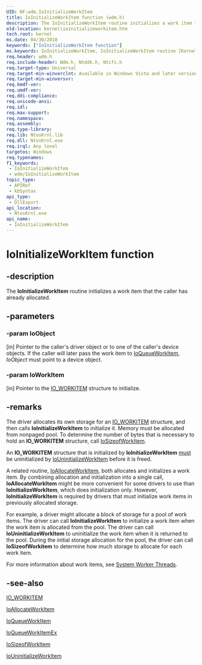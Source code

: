 ```yaml
---
UID: NF:wdm.IoInitializeWorkItem
title: IoInitializeWorkItem function (wdm.h)
description: The IoInitializeWorkItem routine initializes a work item that the caller has already allocated.
old-location: kernel\ioinitializeworkitem.htm
tech.root: kernel
ms.date: 04/30/2018
keywords: ["IoInitializeWorkItem function"]
ms.keywords: IoInitializeWorkItem, IoInitializeWorkItem routine [Kernel-Mode Driver Architecture], k104_06024bfe-5558-4039-a9b1-327895ba9b74.xml, kernel.ioinitializeworkitem, wdm/IoInitializeWorkItem
req.header: wdm.h
req.include-header: Wdm.h, Ntddk.h, Ntifs.h
req.target-type: Universal
req.target-min-winverclnt: Available in Windows Vista and later versions of Windows.
req.target-min-winversvr: 
req.kmdf-ver: 
req.umdf-ver: 
req.ddi-compliance: 
req.unicode-ansi: 
req.idl: 
req.max-support: 
req.namespace: 
req.assembly: 
req.type-library: 
req.lib: NtosKrnl.lib
req.dll: NtosKrnl.exe
req.irql: Any level
targetos: Windows
req.typenames: 
f1_keywords:
 - IoInitializeWorkItem
 - wdm/IoInitializeWorkItem
topic_type:
 - APIRef
 - kbSyntax
api_type:
 - DllExport
api_location:
 - NtosKrnl.exe
api_name:
 - IoInitializeWorkItem
---
```


# IoInitializeWorkItem function


## -description

The <b>IoInitializeWorkItem</b> routine initializes a work item that the caller has already allocated.

## -parameters

### -param IoObject 

[in]
Pointer to the caller's driver object or to one of the caller's device objects. If the caller will later pass the work item to <a href="/windows-hardware/drivers/ddi/wdm/nf-wdm-ioqueueworkitem">IoQueueWorkItem</a>, <i>IoObject</i> must point to a device object.

### -param IoWorkItem 

[in]
Pointer to the <a href="/windows-hardware/drivers/kernel/eprocess">IO_WORKITEM</a> structure to initialize.

## -remarks

The driver allocates its own storage for an <a href="/windows-hardware/drivers/kernel/eprocess">IO_WORKITEM</a> structure, and then calls <b>IoInitializeWorkItem</b> to initialize it. Memory must be allocated from nonpaged pool. To determine the number of bytes that is necessary to hold an <b>IO_WORKITEM</b> structure, call <a href="/windows-hardware/drivers/ddi/wdm/nf-wdm-iosizeofworkitem">IoSizeofWorkItem</a>.

An <b>IO_WORKITEM</b> structure that is initialized by <b>IoInitializeWorkItem</b> <u>must</u> be uninitialized by <a href="/windows-hardware/drivers/ddi/wdm/nf-wdm-iouninitializeworkitem">IoUninitializeWorkItem</a> before it is freed.

A related routine, <a href="/windows-hardware/drivers/ddi/wdm/nf-wdm-ioallocateworkitem">IoAllocateWorkItem</a>, both allocates and initializes a work item. By combining allocation and initialization into a single call, <b>IoAllocateWorkItem</b> might be more convenient for some drivers to use than <b>IoInitializeWorkItem</b>, which does initialization only. However, <b>IoInitializeWorkItem</b> is required by drivers that must initialize work items in previously allocated storage.

For example, a driver might allocate a block of storage for a pool of work items. The driver can call <b>IoInitializeWorkItem</b> to initialize a work item when the work item is allocated from the pool. The driver can call <b>IoUninitializeWorkItem</b> to uninitialize the work item when it is returned to the pool. During the initial storage allocation for the pool, the driver can call <b>IoSizeofWorkitem</b> to determine how much storage to allocate for each work item.

For more information about work items, see <a href="/windows-hardware/drivers/kernel/system-worker-threads">System Worker Threads</a>.

## -see-also

<a href="/windows-hardware/drivers/kernel/eprocess">IO_WORKITEM</a>



<a href="/windows-hardware/drivers/ddi/wdm/nf-wdm-ioallocateworkitem">IoAllocateWorkItem</a>



<a href="/windows-hardware/drivers/ddi/wdm/nf-wdm-ioqueueworkitem">IoQueueWorkItem</a>



<a href="/windows-hardware/drivers/ddi/wdm/nf-wdm-ioqueueworkitemex">IoQueueWorkItemEx</a>



<a href="/windows-hardware/drivers/ddi/wdm/nf-wdm-iosizeofworkitem">IoSizeofWorkItem</a>



<a href="/windows-hardware/drivers/ddi/wdm/nf-wdm-iouninitializeworkitem">IoUninitializeWorkItem</a>
